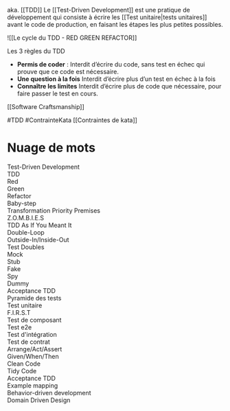 aka. [[TDD]]
Le [[Test-Driven Development]] est une pratique de développement qui consiste à écrire les [[Test unitaire|tests unitaires]] avant le code de production, en faisant les étapes les plus petites possibles.

![[Le cycle du TDD - RED GREEN REFACTOR]]

Les 3 règles du TDD
- **Permis de coder** : 
  Interdit d’écrire du code, sans test en échec qui prouve que ce code est nécessaire.
- **Une question à la fois**
  Interdit d’écrire plus d’un test en échec à la fois
- **Connaître les limites**
  Interdit d’écrire plus de code que nécessaire, pour faire passer le test en cours.
  
[[Software Craftsmanship]]

#TDD
#ContrainteKata
[[Contraintes de kata]]

# Nuage de mots
Test-Driven Development  
TDD  
Red  
Green  
Refactor  
Baby-step  
Transformation Priority Premises  
Z.O.M.B.I.E.S  
TDD As If You Meant It  
Double-Loop  
Outside-In/Inside-Out  
Test Doubles  
Mock  
Stub  
Fake  
Spy  
Dummy  
Acceptance TDD  
Pyramide des tests  
Test unitaire  
F.I.R.S.T  
Test de composant  
Test e2e  
Test d'intégration  
Test de contrat  
Arrange/Act/Assert  
Given/When/Then  
Clean Code  
Tidy Code  
Acceptance TDD  
Example mapping  
Behavior-driven development  
Domain Driven Design


